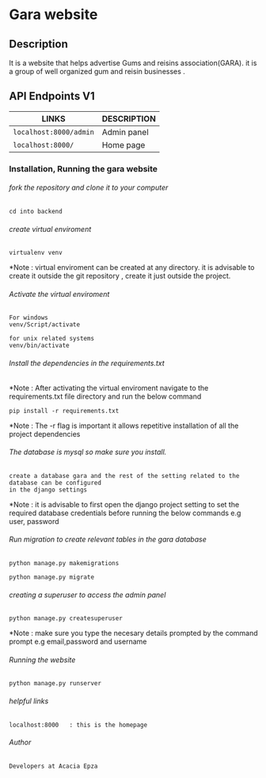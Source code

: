 # Gara website

## Description
It is a website that helps advertise Gums and reisins association(GARA). it is a group of well organized gum and reisin businesses .
## API Endpoints V1

| **LINKS** | **DESCRIPTION** |
| --- | --- |
| `localhost:8000/admin` | Admin panel |
| `localhost:8000/` | Home page |


### Installation, Running  the gara website
###### fork the repository and clone it to your computer
```
cd into backend
```

###### create virtual enviroment
```
virtualenv venv
```
*Note : virtual enviroment can be created at any directory.
it is advisable to create it outside the git repository , create it just outside the project.
###### Activate the virtual enviroment
```
For windows
venv/Script/activate

for unix related systems
venv/bin/activate
```
###### Install the dependencies in the requirements.txt
*Note : After activating the virtual enviroment navigate to the requirements.txt file directory and run the below command 
```
pip install -r requirements.txt
```
*Note :  The -r flag is important it allows repetitive installation of all the project dependencies

###### The database is mysql so make sure you install.

```
create a database gara and the rest of the setting related to the database can be configured
in the django settings
```
*Note : it is advisable to first open the django project setting to set the required database credentials before running the below commands e.g user, password
###### Run migration to create relevant tables in the gara database

```
python manage.py makemigrations

python manage.py migrate
```
###### creating a superuser to access the admin panel

```
python manage.py createsuperuser
```
*Note : make sure you type the necesary details prompted by the command prompt e.g email,password and  username

###### Running the website 

```
python manage.py runserver
```

###### helpful links

```
localhost:8000   : this is the homepage
```

###### Author

```
Developers at Acacia Epza
```